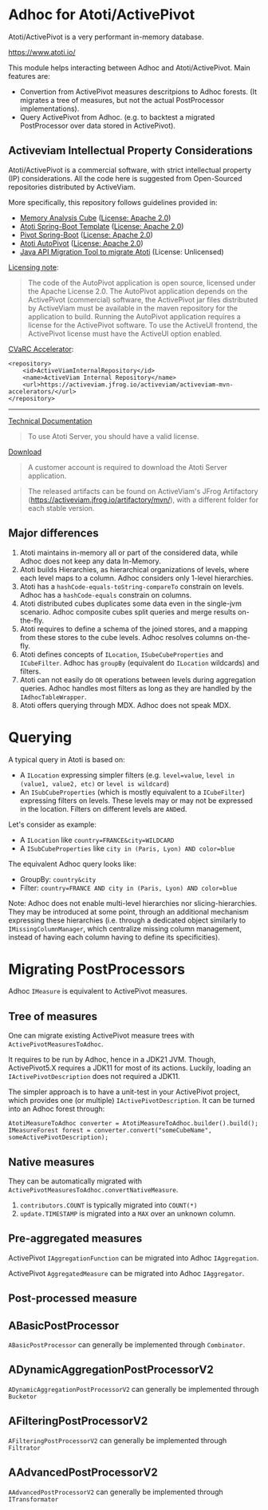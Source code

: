 # Adhoc for Atoti/ActivePivot

Atoti/ActivePivot is a very performant in-memory database.

https://www.atoti.io/

This module helps interacting between Adhoc and Atoti/ActivePivot. Main features are:

- Convertion from ActivePivot measures descritpions to Adhoc forests. (It migrates a tree of measures, but not the actual PostProcessor implementations).
- Query ActivePivot from Adhoc. (e.g. to backtest a migrated PostProcessor over data stored in ActivePivot).

## Activeviam Intellectual Property Considerations

Atoti/ActivePivot is a commercial software, with strict intellectual property (IP) considerations. All the code here is
suggested from Open-Sourced repositories distributed by ActiveViam.

More specifically, this repository follows guidelines provided in:

- [Memory Analysis Cube](https://github.com/activeviam/mac) ([License: Apache 2.0](https://github.com/activeviam/mac/blob/main/LICENSE))
- [Atoti Spring-Boot Template](https://github.com/solven-eu/atoti-spring-boot-template) ([License: Apache 2.0](https://github.com/solven-eu/atoti-spring-boot-template/blob/6.1/LICENSE))
- [Pivot Spring-Boot](https://github.com/activeviam/pivot-spring-boot) ([License: Apache 2.0](https://github.com/activeviam/pivot-spring-boot/blob/6.1.0/LICENSE))
- [Atoti AutoPivot](https://github.com/activeviam/autopivot) ([License: Apache 2.0](https://github.com/activeviam/autopivot/blob/master/LICENSE))
- [Java API Migration Tool to migrate Atoti](https://github.com/activeviam/java-api-migration-tool) (License: Unlicensed)

[Licensing note](https://github.com/activeviam/autopivot?tab=readme-ov-file#licensing):

> The code of the AutoPivot application is open source, licensed under the Apache License 2.0. The AutoPivot application depends on the ActivePivot (commercial) software, the ActivePivot jar files distributed by ActiveViam must be available in the maven repository for the application to build. Running the AutoPivot application requires a license for the ActivePivot software. To use the ActiveUI frontend, the ActivePivot license must have the ActiveUI option enabled.

[CVaRC Accelerator](https://docs.activeviam.com/products/solutions/cvarc/4.0/online-help/dev/dev-getting-started/how-to-build-and-deploy-the-accelerator.html#set-up-artifactory-access):

```
<repository>
    <id>ActiveViamInternalRepository</id>
    <name>ActiveViam Internal Repository</name>
    <url>https://activeviam.jfrog.io/activeviam/activeviam-mvn-accelerators/</url>
</repository>
```

---

[Technical Documentation](https://docs.activeviam.com/products/atoti/server/latest/docs/start/license/)

> To use Atoti Server, you should have a valid license.

[Download](https://docs.activeviam.com/products/atoti/server/latest/docs/start/download/)

> A customer account is required to download the Atoti Server application.

> The released artifacts can be found on ActiveViam's JFrog Artifactory (https://activeviam.jfrog.io/artifactory/mvn/), with a different folder for each stable version.


## Major differences

1. Atoti maintains in-memory all or part of the considered data, while Adhoc does not keep any data In-Memory.
2. Atoti builds Hierarchies, as hierarchical organizations of levels, where each level maps to a column. Adhoc considers only 1-level hierarchies.
3. Atoti has a `hashCode-equals-toString-compareTo` constrain on levels. Adhoc has a `hashCode-equals` constrain on columns.
4. Atoti distributed cubes duplicates some data even in the single-jvm scenario. Adhoc composite cubes split queries and merge results on-the-fly.
5. Atoti requires to define a schema of the joined stores, and a mapping from these stores to the cube levels. Adhoc resolves columns on-the-fly.
6. Atoti defines concepts of `ILocation`, `ISubeCubeProperties` and `ICubeFilter`. Adhoc has `groupBy` (equivalent do `ILocation` wildcards) and filters.
7. Atoti can not easily do `OR` operations between levels during aggregation queries. Adhoc handles most filters as long as they are handled by the `IAdhocTableWrapper`.
8. Atoti offers querying through MDX. Adhoc does not speak MDX.

# Querying

A typical query in Atoti is based on:

- A `ILocation` expressing simpler filters (e.g. `level=value`, `level in (value1, value2, etc)` or `level is wildcard`)
- An `ISubCubeProperties` (which is mostly equivalent to a `ICubeFilter`) expressing filters on levels. These levels may or may not be expressed in the location. Filters on different levels are `AND`ed.

Let's consider as example:

- A `ILocation` like `country=FRANCE&city=WILDCARD`
- A `ISubCubeProperties` like `city in (Paris, Lyon) AND color=blue`

The equivalent Adhoc query looks like:

- GroupBy: `country&city`
- Filter: `country=FRANCE AND city in (Paris, Lyon) AND color=blue`

Note: Adhoc does not enable multi-level hierarchies nor slicing-hierarchies. They may be introduced at some point, through an additional mechanism expressing these hierarchies (i.e. through a dedicated object similarly to `IMissingColumnManager`, which centralize missing column management, instead of having each column having to define its specificities).

# Migrating PostProcessors

Adhoc `IMeasure` is equivalent to ActivePivot measures.

## Tree of measures

One can migrate existing ActivePivot measure trees with `ActivePivotMeasuresToAdhoc`.

It requires to be run by Adhoc, hence in a JDK21 JVM. Though, ActivePivot5.X requires a JDK11 for most of its actions. Luckily, loading an `IActivePivotDescription` does not required a JDK11.

The simpler approach is to have a unit-test in your ActivePivot project, which provides one (or multiple) `IActivePivotDescription`. It can be turned into an Adhoc forest through:

```
AtotiMeasureToAdhoc converter = AtotiMeasureToAdhoc.builder().build();
IMeasureForest forest = converter.convert("someCubeName", someActivePivotDescription);
```

## Native measures

They can be automatically migrated with `ActivePivotMeasuresToAdhoc.convertNativeMeasure`.

1. `contributors.COUNT` is typically migrated into `COUNT(*)`
2. `update.TIMESTAMP` is migrated into a `MAX` over an unknown column.

## Pre-aggregated measures

ActivePivot `IAggregationFunction` can be migrated into Adhoc `IAggregation`.

ActivePivot `AggregatedMeasure` can be migrated into Adhoc `IAggregator`.

## Post-processed measure

## ABasicPostProcessor

`ABasicPostProcessor` can generally be implemented through `Combinator`.

## ADynamicAggregationPostProcessorV2

`ADynamicAggregationPostProcessorV2` can generally be implemented through `Bucketor`

## AFilteringPostProcessorV2

`AFilteringPostProcessorV2` can generally be implemented through `Filtrator`

## AAdvancedPostProcessorV2

`AAdvancedPostProcessorV2` can generally be implemented through `ITransformator`